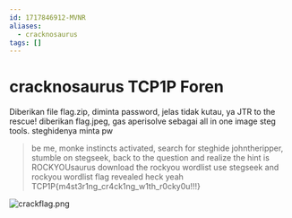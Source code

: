 ```yaml
---
id: 1717846912-MVNR
aliases:
  - cracknosaurus
tags: []
---
```


# cracknosaurus TCP1P Foren
Diberikan file flag.zip, diminta password, jelas tidak kutau, ya JTR to the rescue! diberikan flag.jpeg, gas aperisolve sebagai all in one image steg tools. steghidenya minta pw 
> be me,
> monke instincts activated,
> search for steghide johntheripper,
> stumble on stegseek,
> back to the question and realize the hint is ROCKYOUsaurus
> download the rockyou wordlist
> use stegseek and rockyou wordlist
> flag revealed
> heck yeah
TCP1P{m4st3r1ng_cr4ck1ng_w1th_r0cky0u!!!}

![crackflag.png](root/assets/imgs/crackflag.png)
